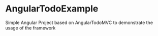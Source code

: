 # AngularTodoExample
Simple Angular Project based on AngularTodoMVC to demonstrate the usage of the framework
